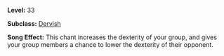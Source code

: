<!-- TITLE: Song: Sword Dancing -->

**Level:** 33

**Subclass:** [Dervish](dervish)

**Song Effect:** This chant increases the dexterity of your group, and gives your group members a chance to lower the dexterity of their opponent.